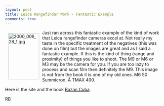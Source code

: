 ```yaml
---
layout: post
title: Leica Rangefinder Work - Fantastic Example
comments: true
---
```

<a rel="lightbox" href="/wp-content/uploads/2009/09/2000_009_28_1.jpg"><img title="2000_009_28_1.jpg" src="/wp-content/uploads/2009/09/.thumbs/.2000_009_28_1.jpg" border="0" alt="2000_009_28_1.jpg" hspace="10" vspace="10" width="100" height="150" align="left" /></a>Just ran across this fantastic example of the kind of work that Leica rangefinder cameras excel at. Not really my taste in the specific treatment of the negatives (this was done on film) but the images are great and as I said a fantastic example. If this is the kind of thing (range and proximity) of things you like to shoot. The M9 or M6 or M3 may be the camera for you. If you are too lazy to process and scan film then definitely the M9. This image is not from the book it is one of my old ones. M6 50 Summicron, Â TMAX 400.

Here is the site and the book <a href="http://www.bazancuba.com/home">Bazan Cuba</a>.

RB